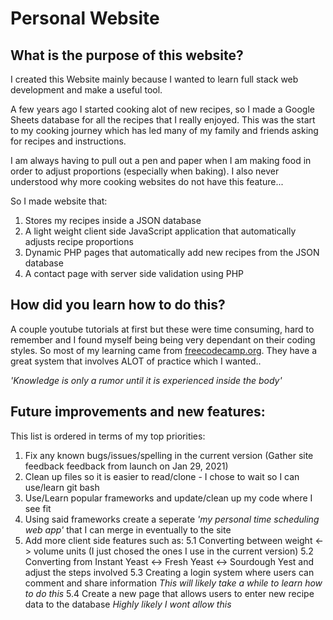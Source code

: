 # Personal Website

## What is the purpose of this website?

I created this Website mainly because I wanted to learn full stack web development and make a useful tool.
  
A few years ago I started cooking alot of new recipes, so I made a Google Sheets database for all the recipes that I really enjoyed. This was the start to my cooking journey which has led many of my family and friends asking for recipes and instructions.
  
I am always having to pull out a pen and paper when I am making food in order to adjust proportions (especially when baking).
I also never understood why more cooking websites do not have this feature...

So I made website that: 
1. Stores my recipes inside a JSON database 
2. A light weight client side JavaScript application that automatically adjusts recipe proportions 
3. Dynamic PHP pages that automatically add new recipes from the JSON database 
4. A contact page with server side validation using PHP
  
## How did you learn how to do this?
  
A couple youtube tutorials at first but these were time consuming, hard to remember and I found myself being being very dependant on their coding styles. So most of my learning came from [freecodecamp.org](https://www.freecodecamp.org/). They have a great system that involves ALOT of practice which I wanted.. 

*'Knowledge is only a rumor until it is experienced inside the body'*
  
## Future improvements and new features:

This list is ordered in terms of my top priorities:

1. Fix any known bugs/issues/spelling in the current version (Gather site feedback feedback from launch on Jan 29, 2021)
2. Clean up files so it is easier to read/clone - I chose to wait so I can use/learn git bash
3. Use/Learn popular frameworks and update/clean up my code where I see fit
4. Using said frameworks create a seperate *'my personal time scheduling web app'* that I can merge in eventually to the site
5. Add more client side features such as:
  5.1 Converting between weight <-> volume units (I just chosed the ones I use in the current version)
  5.2 Converting from Instant Yeast <-> Fresh Yeast <-> Sourdough Yest and adjust the steps involved
  5.3 Creating a login system where users can comment and share information *This will likely take a while to learn how to do this*
  5.4 Create a new page that allows users to enter new recipe data to the database *Highly likely I wont allow this*
  
  

